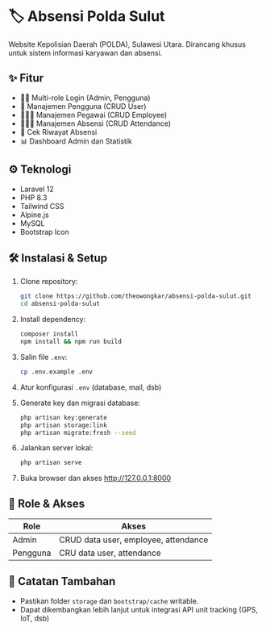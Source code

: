 # 🏷️ Absensi Polda Sulut

Website Kepolisian Daerah (POLDA), Sulawesi Utara. Dirancang khusus untuk sistem informasi karyawan dan absensi.

## ✨ Fitur

-   🧑‍💼 Multi-role Login (Admin, Pengguna)
-   👤 Manajemen Pengguna (CRUD User)
-   🧑🏻‍💼 Manajemen Pegawai (CRUD Employee)
-   🤷🏻‍♂️ Manajemen Absensi (CRUD Attendance)
-   📜 Cek Riwayat Absensi
-   📊 Dashboard Admin dan Statistik

## ⚙️ Teknologi

-   Laravel 12
-   PHP 8.3
-   Tailwind CSS
-   Alpine.js
-   MySQL
-   Bootstrap Icon

## 🛠️ Instalasi & Setup

1. Clone repository:

    ```bash
    git clone https://github.com/theowongkar/absensi-polda-sulut.git
    cd absensi-polda-sulut
    ```

2. Install dependency:

    ```bash
    composer install
    npm install && npm run build
    ```

3. Salin file `.env`:

    ```bash
    cp .env.example .env
    ```

4. Atur konfigurasi `.env` (database, mail, dsb)

5. Generate key dan migrasi database:

    ```bash
    php artisan key:generate
    php artisan storage:link
    php artisan migrate:fresh --seed
    ```

6. Jalankan server lokal:

    ```bash
    php artisan serve
    ```

7. Buka browser dan akses http://127.0.0.1:8000

## 👥 Role & Akses

| Role     | Akses                                |
| -------- | ------------------------------------ |
| Admin    | CRUD data user, employee, attendance |
| Pengguna | CRU data user, attendance            |

## 📎 Catatan Tambahan

-   Pastikan folder `storage` dan `bootstrap/cache` writable.
-   Dapat dikembangkan lebih lanjut untuk integrasi API unit tracking (GPS, IoT, dsb)
